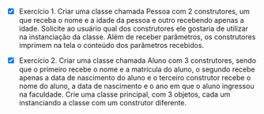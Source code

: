 - [x] Exercício 1. Criar uma classe chamada Pessoa com 2 construtores, um que receba o nome e a idade da pessoa e outro recebendo apenas a idade. Solicite ao usuário qual dos construtores ele gostaria de utilizar na instanciação da classe. Além de receber parâmetros, os construtores imprimem na tela o conteúdo dos parâmetros recebidos.

- [x] Exercício 2. Criar uma classe chamada Aluno com 3 construtores, sendo que o primeiro recebe o nome e a matrícula do aluno, o segundo recebe apenas a data de nascimento do aluno e o terceiro construtor recebe o nome do aluno, a data de nascimento e o ano em que o aluno ingressou na faculdade. Crie uma classe principal, com 3 objetos, cada um instanciando a classe com um construtor diferente.
